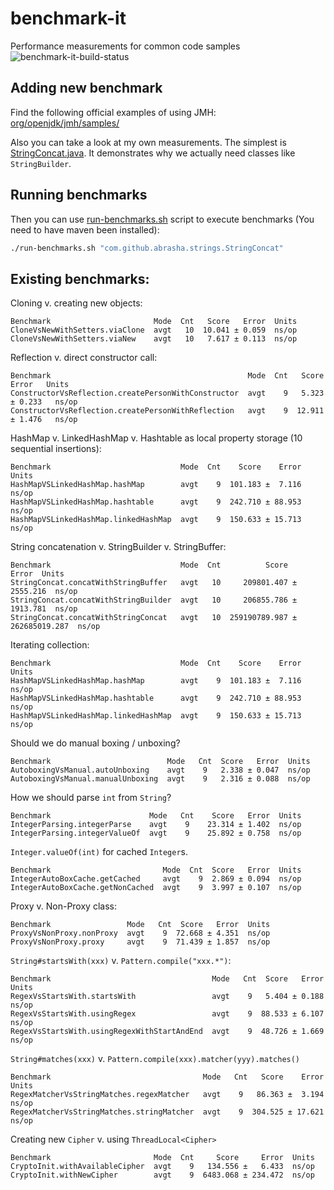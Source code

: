 # benchmark-it
Performance measurements for common code samples ![benchmark-it-build-status](https://travis-ci.org/Abrasha/benchmark-it.svg?branch=feature%2Ftravis-support)

## Adding new benchmark
Find the following official examples of using JMH: [org/openjdk/jmh/samples/](http://hg.openjdk.java.net/code-tools/jmh/file/tip/jmh-samples/src/main/java/org/openjdk/jmh/samples/)

Also you can take a look at my own measurements. The simplest is [StringConcat.java](https://github.com/Abrasha/benchmark-it/blob/master/src/main/java/com/github/abrasha/strings/StringConcat.java). It demonstrates why we actually need classes like `StringBuilder`.


## Running benchmarks

Then you can use [run-benchmarks.sh](https://github.com/Abrasha/benchmark-it/blob/master/run-benchmarks.sh) script to execute benchmarks (You need to have maven been installed):
```bash
./run-benchmarks.sh "com.github.abrasha.strings.StringConcat"
```

## Existing benchmarks:

Cloning v. creating new objects:
```
Benchmark                       Mode  Cnt   Score   Error  Units
CloneVsNewWithSetters.viaClone  avgt   10  10.041 ± 0.059  ns/op
CloneVsNewWithSetters.viaNew    avgt   10   7.617 ± 0.113  ns/op
```

Reflection v. direct constructor call:
```
Benchmark                                            Mode  Cnt   Score     Error   Units
ConstructorVsReflection.createPersonWithConstructor  avgt    9   5.323   ± 0.233   ns/op
ConstructorVsReflection.createPersonWithReflection   avgt    9  12.911   ± 1.476   ns/op
```

HashMap v. LinkedHashMap v. Hashtable as local property storage (10 sequential insertions):
```
Benchmark                             Mode  Cnt    Score    Error  Units
HashMapVSLinkedHashMap.hashMap        avgt    9  101.183 ±  7.116  ns/op
HashMapVSLinkedHashMap.hashtable      avgt    9  242.710 ± 88.953  ns/op
HashMapVSLinkedHashMap.linkedHashMap  avgt    9  150.633 ± 15.713  ns/op
```

String concatenation v. StringBuilder v. StringBuffer:
```
Benchmark                             Mode  Cnt          Score           Error  Units
StringConcat.concatWithStringBuffer   avgt   10     209801.407 ±      2555.216  ns/op
StringConcat.concatWithStringBuilder  avgt   10     206855.786 ±      1913.781  ns/op
StringConcat.concatWithStringConcat   avgt   10  259190789.987 ± 262685019.287  ns/op
```

Iterating collection:
```
Benchmark                             Mode  Cnt    Score    Error  Units
HashMapVSLinkedHashMap.hashMap        avgt    9  101.183 ±  7.116  ns/op
HashMapVSLinkedHashMap.hashtable      avgt    9  242.710 ± 88.953  ns/op
HashMapVSLinkedHashMap.linkedHashMap  avgt    9  150.633 ± 15.713  ns/op
```

Should we do manual boxing / unboxing?

```
Benchmark                          Mode   Cnt  Score   Error  Units
AutoboxingVsManual.autoUnboxing    avgt    9   2.338 ± 0.047  ns/op
AutoboxingVsManual.manualUnboxing  avgt    9   2.316 ± 0.088  ns/op
```

How we should parse `int` from `String`?
```
Benchmark                      Mode   Cnt    Score   Error  Units
IntegerParsing.integerParse    avgt    9    23.314 ± 1.402  ns/op
IntegerParsing.integerValueOf  avgt    9    25.892 ± 0.758  ns/op
```

`Integer.valueOf(int)` for cached `Integer`s.
```
Benchmark                         Mode  Cnt  Score   Error  Units
IntegerAutoBoxCache.getCached     avgt    9  2.869 ± 0.094  ns/op
IntegerAutoBoxCache.getNonCached  avgt    9  3.997 ± 0.107  ns/op
```

Proxy v. Non-Proxy class:
```
Benchmark                 Mode   Cnt  Score   Error  Units
ProxyVsNonProxy.nonProxy  avgt    9  72.668 ± 4.351  ns/op
ProxyVsNonProxy.proxy     avgt    9  71.439 ± 1.857  ns/op
```

`String#startsWith(xxx)` v. `Pattern.compile("xxx.*")`:
```
Benchmark                                    Mode   Cnt  Score   Error  Units
RegexVsStartsWith.startsWith                 avgt    9   5.404 ± 0.188  ns/op
RegexVsStartsWith.usingRegex                 avgt    9  88.533 ± 6.107  ns/op
RegexVsStartsWith.usingRegexWithStartAndEnd  avgt    9  48.726 ± 1.669  ns/op
```

`String#matches(xxx)` v. `Pattern.compile(xxx).matcher(yyy).matches()`
```
Benchmark                                  Mode   Cnt   Score    Error  Units
RegexMatcherVsStringMatches.regexMatcher   avgt    9   86.363 ±  3.194  ns/op
RegexMatcherVsStringMatches.stringMatcher  avgt    9  304.525 ± 17.621  ns/op
```

Creating new `Cipher` v. using `ThreadLocal<Cipher>`
```
Benchmark                       Mode  Cnt     Score     Error  Units
CryptoInit.withAvailableCipher  avgt    9   134.556 ±   6.433  ns/op
CryptoInit.withNewCipher        avgt    9  6483.068 ± 234.472  ns/op
```